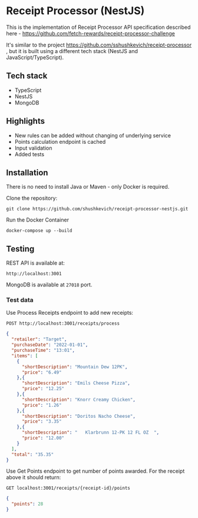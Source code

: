 # Receipt Processor (NestJS)
This is the implementation of Receipt Processor API specification described here - https://github.com/fetch-rewards/receipt-processor-challenge

It's similar to the project https://github.com/sshushkevich/receipt-processor , but it is built using a different tech stack (NestJS and JavaScript/TypeScript).

## Tech stack
- TypeScript
- NestJS
- MongoDB

## Highlights
- New rules can be added without changing of underlying service
- Points calculation endpoint is cached
- Input validation
- Added tests

## Installation
There is no need to install Java or Maven - only Docker is required.

Clone the repository:
```
git clone https://github.com/shushkevich/receipt-processor-nestjs.git
```

Run the Docker Container
```
docker-compose up --build
```

## Testing
REST API is available at:
```
http://localhost:3001
```

MongoDB is available at `27018` port.

### Test data
Use Process Receipts endpoint to add new receipts:

```
POST http://localhost:3001/receipts/process
```

```json
{
  "retailer": "Target",
  "purchaseDate": "2022-01-01",
  "purchaseTime": "13:01",
  "items": [
    {
      "shortDescription": "Mountain Dew 12PK",
      "price": "6.49"
    },{
      "shortDescription": "Emils Cheese Pizza",
      "price": "12.25"
    },{
      "shortDescription": "Knorr Creamy Chicken",
      "price": "1.26"
    },{
      "shortDescription": "Doritos Nacho Cheese",
      "price": "3.35"
    },{
      "shortDescription": "   Klarbrunn 12-PK 12 FL OZ  ",
      "price": "12.00"
    }
  ],
  "total": "35.35"
}
```

Use Get Points endpoint to get number of points awarded. For the receipt above it should return:
```
GET localhost:3001/receipts/{receipt-id}/points
```

```json
{
  "points": 28
}
```

